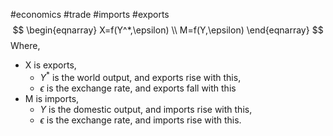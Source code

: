 #economics #trade #imports #exports
$$
\begin{eqnarray}
X=f(Y^*,\epsilon) \\
M=f(Y,\epsilon)
\end{eqnarray}
$$
Where,
- X is exports,
	- $Y^*$ is the world output, and exports rise with this,
	- $\epsilon$ is the exchange rate, and exports fall with this
- M is imports,
	- $Y$ is the domestic output, and imports rise with this,
	- $\epsilon$ is the exchange rate, and imports rise with this.
